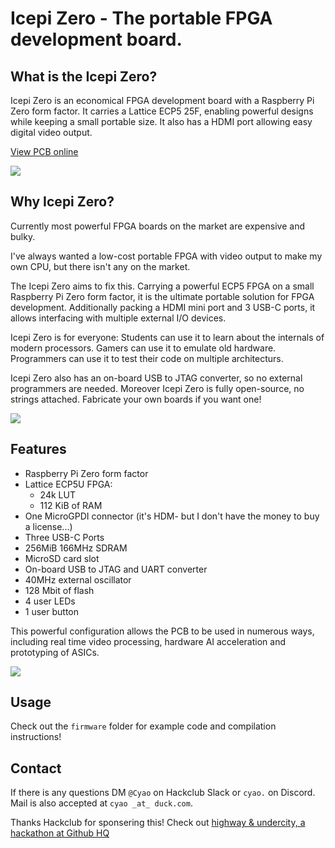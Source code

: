 # Icepi Zero - The portable FPGA development board. 

## What is the Icepi Zero?

Icepi Zero is an economical FPGA development board with a Raspberry Pi Zero form factor. It carries a Lattice ECP5 25F, enabling powerful designs while keeping a small portable size. It also has a HDMI port allowing easy digital video output.

[View PCB online](https://kicanvas.org/?github=https%3A%2F%2Fgithub.com%2Fcheyao%2Ficepi-zero%2Ftree%2Fmain%2Fhardware%2Fv1.1)

![](https://hc-cdn.hel1.your-objectstorage.com/s/v3/ec8ed16af61150195ea388c32047b6e1b9825b63_image.png)

## Why Icepi Zero?

Currently most powerful FPGA boards on the market are expensive and bulky.

I've always wanted a low-cost portable FPGA with video output to make my own CPU, but there isn't any on the market.

The Icepi Zero aims to fix this. Carrying a powerful ECP5 FPGA on a small Raspberry Pi Zero form factor, it is the ultimate portable solution for FPGA development. Additionally packing a HDMI mini port and 3 USB-C ports, it allows interfacing with multiple external I/O devices.

Icepi Zero is for everyone: Students can use it to learn about the internals of modern processors. Gamers can use it to emulate old hardware. Programmers can use it to test their code on multiple architecturs.

Icepi Zero also has an on-board USB to JTAG converter, so no external programmers are needed. Moreover Icepi Zero is fully open-source, no strings attached. Fabricate your own boards if you want one!

![](https://hc-cdn.hel1.your-objectstorage.com/s/v3/a6690d6e952f533cc95823e3fc1565726f22daf8_image.png)

## Features

- Raspberry Pi Zero form factor
- Lattice ECP5U FPGA:
    - 24k LUT
    - 112 KiB of RAM
- One MicroGPDI connector (it's HDM- but I don't have the money to buy a license...)
- Three USB-C Ports
- 256MiB 166MHz SDRAM
- MicroSD card slot
- On-board USB to JTAG and UART converter
- 40MHz external oscillator
- 128 Mbit of flash
- 4 user LEDs
- 1 user button

This powerful configuration allows the PCB to be used in numerous ways, including real time video processing, hardware AI acceleration and prototyping of ASICs.

![](https://hc-cdn.hel1.your-objectstorage.com/s/v3/4c0861d350addacafd7bc4966b30fc04cd840f32_image.png)

## Usage

Check out the `firmware` folder for example code and compilation instructions!

## Contact

If there is any questions DM `@Cyao` on Hackclub Slack or `cyao.` on Discord. Mail is also accepted at `cyao _at_ duck.com`.

Thanks Hackclub for sponsering this! Check out [highway & undercity, a hackathon at Github HQ](https://highway.hackclub.com/?ref=recg6V5Pj0JbZghRM)
